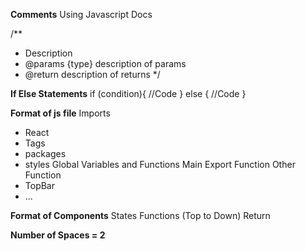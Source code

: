 **Comments**
Using Javascript Docs

/**
 * Description
 * @params {type} description of params
 * @return description of returns
 */


**If Else Statements**
if (condition){
  //Code
} else {
  //Code
}

**Format of js file**
Imports
- React
- Tags
- packages
- styles
Global Variables and Functions
Main Export Function
Other Function
- TopBar
- ...

**Format of Components**
States
Functions (Top to Down)
Return

**Number of Spaces = 2**


